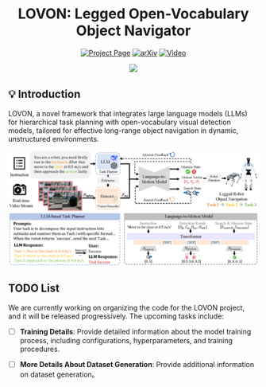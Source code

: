<div align="center">
 
# LOVON: Legged Open-Vocabulary Object Navigator</a>

[![Project Page](https://img.shields.io/badge/Project%20Page-6DE1D2?style=for-the-badge&logo=safari&labelColor=555555)](https://daojiepeng.github.io/LOVON/)
[![arXiv](https://img.shields.io/badge/arXiv-F75A5A?style=for-the-badge&logo=arxiv&labelColor=555555)](https://arxiv.org/abs/2507.06747)
[![Video](https://img.shields.io/badge/Video-Bilibili-FFD63A?style=for-the-badge&logo=bilibili&labelColor=555555)](https://www.bilibili.com/video/BV1xh3ezJEJn/?share_source=copy_web&vd_source=49611dfae89f996cc7959e0fb4a4dcd3)

<p align="center">
  <img src="assets/teaser.png" width="600">
</p>

</div>


## 💡 Introduction


LOVON, a novel framework that integrates large language models (LLMs) for hierarchical task planning with open-vocabulary visual detection models, tailored for effective long-range object navigation in dynamic, unstructured environments.

<p align="center">
  <img src="assets/overveiw.png" width="600">
</p>


## TODO List

We are currently working on organizing the code for the LOVON project, and it will be released progressively. The upcoming tasks include:

- [ ] **Training Details**: Provide detailed information about the model training process, including configurations, hyperparameters, and training procedures.

- [ ] **More Details About Dataset Generation**: Provide additional information on dataset generation。
